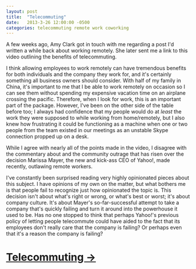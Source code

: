 ```yaml
---
layout: post
title:  "Telecommuting"
date:   2013-3-26 12:00:00 -0500
categories: telecommuting remote work coworking
---
```


A few weeks ago, Amy Clark got in touch with me regarding a post I'd written a while back about working remotely. She later sent me a link to this video outlining the benefits of telecommuting.&nbsp;

I think allowing employees to work remotely can have tremendous benefits for both individuals and the company they work for, and it's certainly something all business owners should consider. With half of my family in China, it's important to me that I be able to work remotely on occasion so I can see them without spending my expensive vacation time on an airplane crossing the pacific. Therefore, when I look for work, this is an important part of the package. However, I've been on the other side of the table before too; I always had confidence that my people would do at _least_ the work they were supposed to while working from home/remotely, but I also knew how frustrating it could be functioning as a machine when one or two people from the team existed in our meetings as an unstable Skype connection propped up on a desk.

While I agree with nearly all of the points made in the video, I disagree with the commentary about and the community outrage that has risen over the decision Marissa Mayer, the new and kick-ass CEO of Yahoo!, made recently, outlawing remote workers.&nbsp;

I've constantly been surprised reading very highly opinionated pieces about this subject. I have opinions of my own on the matter, but what bothers me is that people fail to recognize just how opinionated the topic is. This decision isn't about what's right or wrong, or what's best or worst; it's about company culture. It's about Mayer's so-far-successful attempt to take a company that's quickly failing and turn it around into the powerhouse it used to be. Has no one stopped to think that perhaps Yahoo!'s previous policy of letting people telecommute could have aided to the fact that its employees don't really care that the company is failing? Or perhaps even that it's a reason the company is failing?

# [Telecommuting &rarr;](http://www.onlinemba.com/blog/telecommuting-good-for-you-and-business/)
